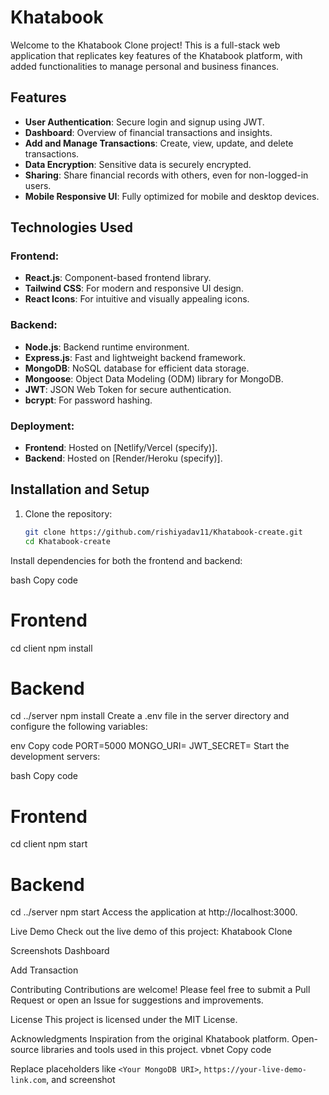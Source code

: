 # Khatabook 

Welcome to the Khatabook Clone project! This is a full-stack web application that replicates key features of the Khatabook platform, with added functionalities to manage personal and business finances.

## Features

- **User Authentication**: Secure login and signup using JWT.
- **Dashboard**: Overview of financial transactions and insights.
- **Add and Manage Transactions**: Create, view, update, and delete transactions.
- **Data Encryption**: Sensitive data is securely encrypted.
- **Sharing**: Share financial records with others, even for non-logged-in users.
- **Mobile Responsive UI**: Fully optimized for mobile and desktop devices.

## Technologies Used

### Frontend:
- **React.js**: Component-based frontend library.
- **Tailwind CSS**: For modern and responsive UI design.
- **React Icons**: For intuitive and visually appealing icons.

### Backend:
- **Node.js**: Backend runtime environment.
- **Express.js**: Fast and lightweight backend framework.
- **MongoDB**: NoSQL database for efficient data storage.
- **Mongoose**: Object Data Modeling (ODM) library for MongoDB.
- **JWT**: JSON Web Token for secure authentication.
- **bcrypt**: For password hashing.

### Deployment:
- **Frontend**: Hosted on [Netlify/Vercel (specify)].
- **Backend**: Hosted on [Render/Heroku (specify)].

## Installation and Setup

1. Clone the repository:
   ```bash
   git clone https://github.com/rishiyadav11/Khatabook-create.git
   cd Khatabook-create
Install dependencies for both the frontend and backend:

bash
Copy code
# Frontend
cd client
npm install

# Backend
cd ../server
npm install
Create a .env file in the server directory and configure the following variables:

env
Copy code
PORT=5000
MONGO_URI=<Your MongoDB URI>
JWT_SECRET=<Your JWT Secret>
Start the development servers:

bash
Copy code
# Frontend
cd client
npm start

# Backend
cd ../server
npm start
Access the application at http://localhost:3000.

Live Demo
Check out the live demo of this project: Khatabook Clone

Screenshots
Dashboard


Add Transaction


Contributing
Contributions are welcome! Please feel free to submit a Pull Request or open an Issue for suggestions and improvements.

License
This project is licensed under the MIT License.

Acknowledgments
Inspiration from the original Khatabook platform.
Open-source libraries and tools used in this project.
vbnet
Copy code

Replace placeholders like `<Your MongoDB URI>`, `https://your-live-demo-link.com`, and screenshot 
